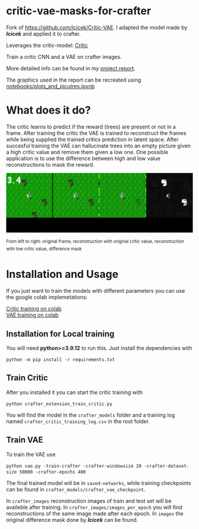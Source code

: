 # critic-vae-masks-for-crafter 
Fork of https://github.com/lcicek/Critic-VAE. I adapted the model made by ***lcicek*** and applied it to crafter.

Leverages the critic-model: [Critic](https://github.com/ndrwmlnk/critic-guided-segmentation-of-rewarding-objects-in-first-person-views)

Train a critic CNN and a VAE on crafter images. 

More detailed info can be found in my [project report](Critic_guided_VAE_for_Crafter.pdf).

The graphics used in the report can be recreated using [notebooks/plots_and_picutres.ipynb](notebooks/plots_and_picutres.ipynb)

# What does it do?

The critic learns to predict if the reward (trees) are present or not in a frame. After training the critic the VAE is trained to reconstruct the frames while being supplied the trained critics prediction in latent space. After succesful training the VAE can hallucinate trees into an empty picture given a high critic value and remove them given a low one. One possible application is to use the difference between high and low value reconstructions to mask the reward. 



<p align="left">
  <img src="docs/image-001.png" 
       width="640" 
        height="160" />
</p>

<sup>From left to right: original frame, reconstruction with original critic value, reconstruction with low critic value, difference mask</sup>

# Installation and Usage

If you just want to train the models with different parameters you can use the google colab implemetations:

[Critic training on colab](https://colab.research.google.com/drive/14-KIMmQElpW2zbtTQOU2RlhOzl-rUfzM?usp=sharing) \
[VAE training on colab](https://colab.research.google.com/drive/1YoAEnPFhnybgOPynUT_ljcY_Hoh-ilkb?usp=sharing)

## Installation for Local training
You will need **python>=3.9.12** to run this. Just install the dependencies with 

```
python -m pip install -r requirements.txt
```

## Train Critic

After you installed it you can start the critic training with 

```
python crafter_extension_train_critic.py
```

You will find the model in the `crafter_models` folder and a training log named `crafter_critic_training_log.csv` in the root folder.

## Train VAE

To train the VAE use

```
python vae.py -train-crafter -crafter-windowsize 20 -crafter-dataset-size 50000 -crafter-epochs 400
```

The final trained model will be in `saved-networks`, while training checkpoints can be found in `crafter_models/crafter_vae_checkpoint`. 

In `crafter_images` reconstruction images of train and test set will be availeble after training. In `crafter_images/images_per_epoch` you will find reconstructions of the same image made after each epoch. In `images` the original difference mask done by ***lcicek*** can be found.
